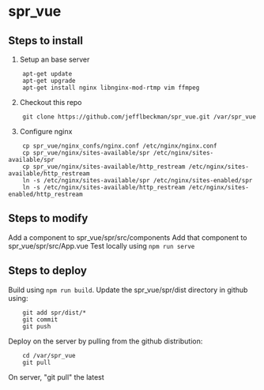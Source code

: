 # spr_vue

## Steps to install
1) Setup an base server
```
    apt-get update
    apt-get upgrade
    apt-get install nginx libnginx-mod-rtmp vim ffmpeg
```
2) Checkout this repo
```
    git clone https://github.com/jefflbeckman/spr_vue.git /var/spr_vue
```
3) Configure nginx
```
    cp spr_vue/nginx_confs/nginx.conf /etc/nginx/nginx.conf
    cp spr_vue/nginx/sites-available/spr /etc/nginx/sites-available/spr
    cp spr_vue/nginx/sites-available/http_restream /etc/nginx/sites-available/http_restream
    ln -s /etc/nginx/sites-available/spr /etc/nginx/sites-enabled/spr
    ln -s /etc/nginx/sites-available/http_restream /etc/nginx/sites-enabled/http_restream
```

## Steps to modify
Add a component to spr\_vue/spr/src/components
Add that component to spr\_vue/spr/src/App.vue
Test locally using ```npm run serve```

## Steps to deploy
Build using ```npm run build```. 
Update the spr_vue/spr/dist directory in github using:
```
    git add spr/dist/*
    git commit
    git push
```
Deploy on the server by pulling from the github distribution:
```
    cd /var/spr_vue
    git pull
```


On server, "git pull" the latest
